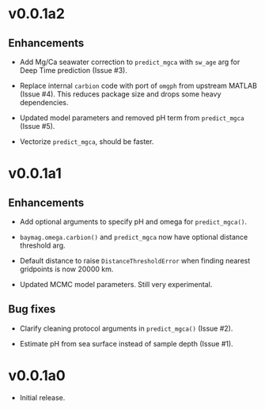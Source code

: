 # v0.0.1a2

## Enhancements

* Add Mg/Ca seawater correction to `predict_mgca` with `sw_age` arg for Deep Time prediction (Issue #3).

* Replace internal `carbion` code with port of `omgph` from upstream MATLAB (Issue #4). 
This reduces package size and drops some heavy dependencies.

* Updated model parameters and removed pH term from `predict_mgca` (Issue #5).

* Vectorize `predict_mgca`, should be faster.


# v0.0.1a1

## Enhancements

* Add optional arguments to specify pH and omega for `predict_mgca()`.

* `baymag.omega.carbion()` and `predict_mgca` now have optional distance threshold arg.

* Default distance to raise `DistanceThresholdError` when finding nearest gridpoints is now 20000 km.

* Updated MCMC model parameters. Still very experimental.

## Bug fixes

* Clarify cleaning protocol arguments in `predict_mgca()` (Issue #2).

* Estimate pH from sea surface instead of sample depth (Issue #1).


# v0.0.1a0

* Initial release.
